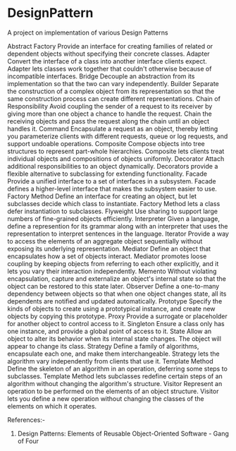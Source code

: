 # DesignPattern
A project on implementation of various Design Patterns

Abstract Factory 
Provide an interface for creating families of related or dependent
objects without specifying their concrete classes.
Adapter 
Convert the interface of a class into another interface clients expect.
Adapter lets classes work together that couldn't otherwise because of
incompatible interfaces.
Bridge 
Decouple an abstraction from its implementation so that the two can
vary independently.
Builder 
Separate the construction of a complex object from its representation
so that the same construction process can create different representations.
Chain of Responsibility 
Avoid coupling the sender of a request to its receiver by giving more
than one object a chance to handle the request. Chain the receiving objects
and pass the request along the chain until an object handles it.
Command 
Encapsulate a request as an object, thereby letting you parameterize
clients with different requests, queue or log requests, and support undoable
operations.
Composite 
Compose objects into tree structures to represent part-whole
hierarchies. Composite lets clients treat individual objects and
compositions of objects uniformly.
Decorator 
Attach additional responsibilities to an object dynamically. Decorators
provide a flexible alternative to subclassing for extending functionality.
Facade 
Provide a unified interface to a set of interfaces in a subsystem. Facade
defines a higher-level interface that makes the subsystem easier to use.
Factory Method 
Define an interface for creating an object, but let subclasses decide
which class to instantiate. Factory Method lets a class defer instantiation
to subclasses.
Flyweight 
Use sharing to support large numbers of fine-grained objects
efficiently.
Interpreter 
Given a language, define a represention for its grammar along with an
interpreter that uses the representation to interpret sentences in the
language.
Iterator 
Provide a way to access the elements of an aggregate object sequentially
without exposing its underlying representation.
Mediator
Define an object that encapsulates how a set of objects interact.
Mediator promotes loose coupling by keeping objects from referring to each
other explicitly, and it lets you vary their interaction independently.
Memento 
Without violating encapsulation, capture and externalize an object's
internal state so that the object can be restored to this state later.
Observer
Define a one-to-many dependency between objects so that when one object
changes state, all its dependents are notified and updated automatically.
Prototype 
Specify the kinds of objects to create using a prototypical instance,
and create new objects by copying this prototype.
Proxy 
Provide a surrogate or placeholder for another object to control access
to it.
Singleton 
Ensure a class only has one instance, and provide a global point of
access to it.
State 
Allow an object to alter its behavior when its internal state changes.
The object will appear to change its class.
Strategy 
Define a family of algorithms, encapsulate each one, and make them
interchangeable. Strategy lets the algorithm vary independently from
clients that use it.
Template Method
Define the skeleton of an algorithm in an operation, deferring some
steps to subclasses. Template Method lets subclasses redefine certain steps
of an algorithm without changing the algorithm's structure.
Visitor
Represent an operation to be performed on the elements of an object
structure. Visitor lets you define a new operation without changing the
classes of the elements on which it operates.

References:-
1) Design Patterns: Elements of Reusable Object-Oriented Software - Gang of Four
